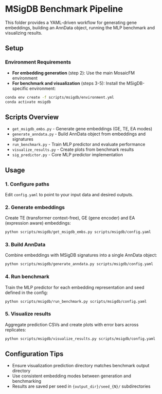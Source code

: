 # MSigDB Benchmark Pipeline

This folder provides a YAML-driven workflow for generating gene embeddings, building an AnnData object, running the MLP benchmark and visualizing results.

## Setup

### Environment Requirements
- **For embedding generation** (step 2): Use the main MosaicFM environment
- **For benchmark and visualization** (steps 3-5): Install the MSigDB-specific environment:

```bash
conda env create -f scripts/msigdb/environment.yml
conda activate msigdb
```

## Scripts Overview
- `get_msigdb_embs.py` - Generate gene embeddings (GE, TE, EA modes)
- `generate_anndata.py` - Build AnnData object from embeddings and signatures  
- `run_benchmark.py` - Train MLP predictor and evaluate performance
- `visualize_results.py` - Create plots from benchmark results
- `sig_predictor.py` - Core MLP predictor implementation

## Usage

### 1. Configure paths
Edit `config.yaml` to point to your input data and desired outputs.

### 2. Generate embeddings
Create TE (transformer context-free), GE (gene encoder) and EA (expression aware) embeddings:

```bash
python scripts/msigdb/get_msigdb_embs.py scripts/msigdb/config.yaml
```

### 3. Build AnnData
Combine embeddings with MSigDB signatures into a single AnnData object:

```bash
python scripts/msigdb/generate_anndata.py scripts/msigdb/config.yaml
```

### 4. Run benchmark
Train the MLP predictor for each embedding representation and seed defined in the config:

```bash
python scripts/msigdb/run_benchmark.py scripts/msigdb/config.yaml
```

### 5. Visualize results
Aggregate prediction CSVs and create plots with error bars across replicates:

```bash
python scripts/msigdb/visualize_results.py scripts/msigdb/config.yaml
```

## Configuration Tips
- Ensure visualization prediction directory matches benchmark output directory
- Use consistent embedding modes between generation and benchmarking  
- Results are saved per seed in `{output_dir}/seed_{N}/` subdirectories
